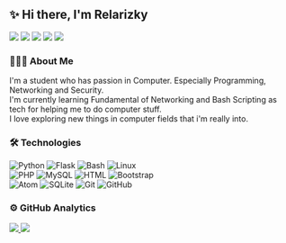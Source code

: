 ## ✨ Hi there, I'm Relarizky 

<a href="https://facebook.com/farel.py"><img src="https://img.shields.io/badge/-Relarizky-1877F2?style=flat&logo=Facebook&logoColor=white"/></a>
<a href="https://instagram.com/farel.py"><img src="https://img.shields.io/badge/-@farel.py_-E4405F?style=flat&logo=Instagram&logoColor=white"/></a>
<a href="https://www.linkedin.com/in/farel-ar/"><img src="https://img.shields.io/badge/-Farel Ananda Rizky-0077B5?style=flat&logo=Linkedin&logoColor=white"/></a>
<a href="https://github.com/relarizky"><img src="https://img.shields.io/github/followers/relarizky?style=social"></a>
<a href="https://github.com/relarizky"><img src="https://img.shields.io/github/stars/relarizky?style=social"></a>

### 👨🏻‍💻 About Me

I'm a student who has passion in Computer. Especially Programming, Networking and Security.\
I'm currently learning Fundamental of Networking and Bash Scripting as tech for helping me to do computer stuff.\
I love exploring new things in computer fields that i'm really into.

### 🛠 Technologies
![Python](https://img.shields.io/badge/-Python-05122A?style=flat&logo=python)
![Flask](https://img.shields.io/badge/-Flask-05122A?style=flat&logo=flask)
![Bash](https://img.shields.io/badge/-Bash-05122A?style=flat&logo=gnu-bash)
![Linux](https://img.shields.io/badge/-Linux-05122A?style=flat&logo=linux)\
![PHP](https://img.shields.io/badge/-PHP-05122A?style=flat&logo=php)
![MySQL](https://img.shields.io/badge/-MySQL-05122A?style=flat&logo=mysql)
![HTML](https://img.shields.io/badge/-HTML-05122A?style=flat&logo=html5)
![Bootstrap](https://img.shields.io/badge/-Bootstrap-05122A?style=flat&logo=bootstrap)\
![Atom](https://img.shields.io/badge/-Atom-05122A?style=flat&logo=atom)
![SQLite](https://img.shields.io/badge/-SQLite-05122A?style=flat&logo=sqlite)
![Git](https://img.shields.io/badge/-Git-05122A?style=flat&logo=git)
![GitHub](https://img.shields.io/badge/-GitHub-05122A?style=flat&logo=github)

### ⚙️ GitHub Analytics
<a href="https://github.com/anuraghazra/github-readme-stats">
  <img src="https://github-readme-stats.vercel.app/api?username=relarizky&show_icons=True">
  <img src="https://github-readme-stats.vercel.app/api/top-langs/?username=relarizky&layout=compact">
</a>
